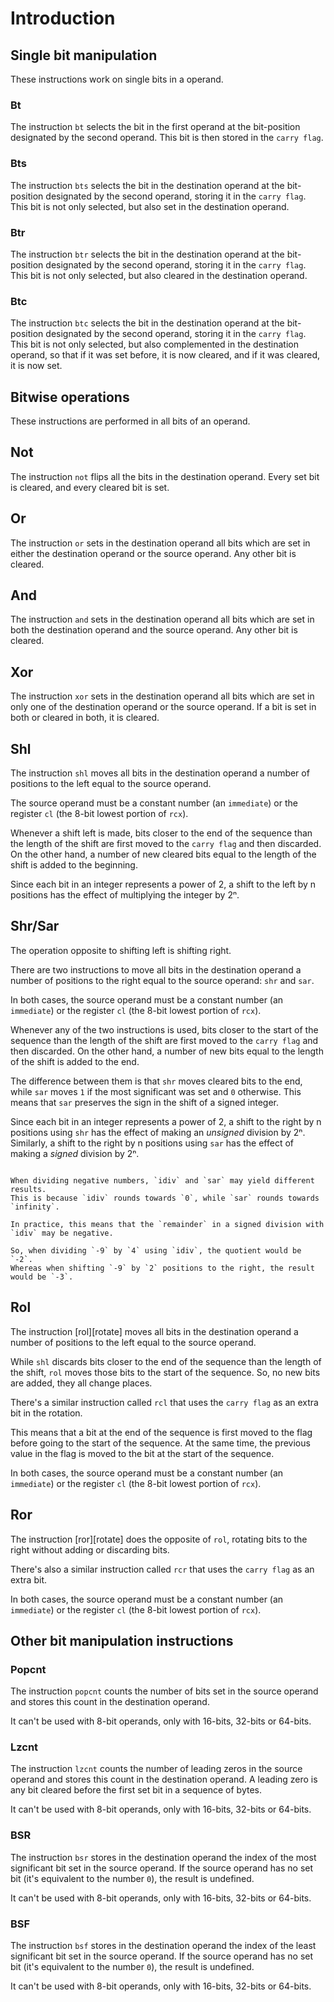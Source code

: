 # Introduction

## Single bit manipulation

These instructions work on single bits in a operand.

### Bt

The instruction `bt` selects the bit in the first operand at the bit-position designated by the second operand.
This bit is then stored in the `carry flag`.

### Bts

The instruction `bts` selects the bit in the destination operand at the bit-position designated by the second operand, storing it in the `carry flag`.
This bit is not only selected, but also set in the destination operand.

### Btr

The instruction `btr` selects the bit in the destination operand at the bit-position designated by the second operand, storing it in the `carry flag`.
This bit is not only selected, but also cleared in the destination operand.

### Btc

The instruction `btc` selects the bit in the destination operand at the bit-position designated by the second operand, storing it in the `carry flag`.
This bit is not only selected, but also complemented in the destination operand, so that if it was set before, it is now cleared, and if it was cleared, it is now set.

## Bitwise operations

These instructions are performed in all bits of an operand.

## Not

The instruction `not` flips all the bits in the destination operand.
Every set bit is cleared, and every cleared bit is set.

## Or

The instruction `or` sets in the destination operand all bits which are set in either the destination operand or the source operand.
Any other bit is cleared.

## And

The instruction `and` sets in the destination operand all bits which are set in both the destination operand and the source operand.
Any other bit is cleared.

## Xor

The instruction `xor` sets in the destination operand all bits which are set in only one of the destination operand or the source operand.
If a bit is set in both or cleared in both, it is cleared.

## Shl

The instruction `shl` moves all bits in the destination operand a number of positions to the left equal to the source operand.

The source operand must be a constant number (an `immediate`) or the register `cl` (the 8-bit lowest portion of `rcx`).

Whenever a shift left is made, bits closer to the end of the sequence than the length of the shift are first moved to the `carry flag` and then discarded.
On the other hand, a number of new cleared bits equal to the length of the shift is added to the beginning.

Since each bit in an integer represents a power of 2, a shift to the left by n positions has the effect of multiplying the integer by 2ⁿ.

## Shr/Sar

The operation opposite to shifting left is shifting right.

There are two instructions to move all bits in the destination operand a number of positions to the right equal to the source operand: `shr` and `sar`.

In both cases, the source operand must be a constant number (an `immediate`) or the register `cl` (the 8-bit lowest portion of `rcx`).

Whenever any of the two instructions is used, bits closer to the start of the sequence than the length of the shift are first moved to the `carry flag` and then discarded.
On the other hand, a number of new bits equal to the length of the shift is added to the end.

The difference between them is that `shr` moves cleared bits to the end, while `sar` moves `1` if the most significant was set and `0` otherwise.
This means that `sar` preserves the sign in the shift of a signed integer.

Since each bit in an integer represents a power of 2, a shift to the right by n positions using `shr` has the effect of making an *unsigned* division by 2ⁿ.
Similarly, a shift to the right by n positions using `sar` has the effect of making a *signed* division by 2ⁿ.

~~~~exercism/note

When dividing negative numbers, `idiv` and `sar` may yield different results.
This is because `idiv` rounds towards `0`, while `sar` rounds towards `infinity`.

In practice, this means that the `remainder` in a signed division with `idiv` may be negative.

So, when dividing `-9` by `4` using `idiv`, the quotient would be `-2`.
Whereas when shifting `-9` by `2` positions to the right, the result would be `-3`.

~~~~

## Rol

The instruction [rol][rotate] moves all bits in the destination operand a number of positions to the left equal to the source operand.

While `shl` discards bits closer to the end of the sequence than the length of the shift, `rol` moves those bits to the start of the sequence.
So, no new bits are added, they all change places.

There's a similar instruction called `rcl` that uses the `carry flag` as an extra bit in the rotation.

This means that a bit at the end of the sequence is first moved to the flag before going to the start of the sequence.
At the same time, the previous value in the flag is moved to the bit at the start of the sequence.

In both cases, the source operand must be a constant number (an `immediate`) or the register `cl` (the 8-bit lowest portion of `rcx`).

## Ror

The instruction [ror][rotate] does the opposite of `rol`, rotating bits to the right without adding or discarding bits.

There's also a similar instruction called `rcr` that uses the `carry flag` as an extra bit.

In both cases, the source operand must be a constant number (an `immediate`) or the register `cl` (the 8-bit lowest portion of `rcx`).

## Other bit manipulation instructions

### Popcnt

The instruction `popcnt` counts the number of bits set in the source operand and stores this count in the destination operand.

It can't be used with 8-bit operands, only with 16-bits, 32-bits or 64-bits.

### Lzcnt

The instruction `lzcnt` counts the number of leading zeros in the source operand and stores this count in the destination operand.
A leading zero is any bit cleared before the first set bit in a sequence of bytes.

It can't be used with 8-bit operands, only with 16-bits, 32-bits or 64-bits.

### BSR

The instruction `bsr` stores in the destination operand the index of the most significant bit set in the source operand.
If the source operand has no set bit (it's equivalent to the number `0`), the result is undefined.

It can't be used with 8-bit operands, only with 16-bits, 32-bits or 64-bits.

### BSF

The instruction `bsf` stores in the destination operand the index of the least significant bit set in the source operand.
If the source operand has no set bit (it's equivalent to the number `0`), the result is undefined.

It can't be used with 8-bit operands, only with 16-bits, 32-bits or 64-bits.
